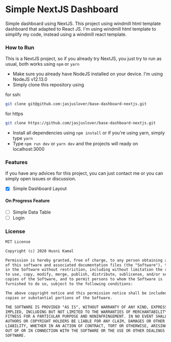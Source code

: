 # Simple NextJS Dashboard

Simple dashboard using NextJS. This project using windmill html template dashboard that adapted to React JS. I'm using windmill html template to simplify my code, instead using a windmill react template.

### How to Run
This is a NextJS project, so if you already try NextJS, you just try to run as usual, both works using `npm` or `yarn`
- Make sure you already have NodeJS installed on your device. I'm using NodeJS v12.13.0
- Simply clone this repository using 

for ssh:
```bash
git clone git@github.com:jasjuslover/base-dashboard-nextjs.git
``` 
for https
```bash
git clone https://github.com/jasjuslover/base-dashboard-nextjs.git
```

- Install all dependencies using `npm install` or if you're using yarn, simply type `yarn`
- Type `npm run dev` or `yarn dev` and the projects will ready on localhost:3000

### Features
If you have any advices for this project, you can just contact me or you can simply open issues or discussion.
* [x] Simple Dashboard Layout

#### On Progress Feature
* [ ] Simple Data Table
* [ ] Login

### License
```xml
MIT License

Copyright (c) 2020 Husni Kamal

Permission is hereby granted, free of charge, to any person obtaining a copy
of this software and associated documentation files (the "Software"), to deal
in the Software without restriction, including without limitation the rights
to use, copy, modify, merge, publish, distribute, sublicense, and/or sell
copies of the Software, and to permit persons to whom the Software is
furnished to do so, subject to the following conditions:

The above copyright notice and this permission notice shall be included in all
copies or substantial portions of the Software.

THE SOFTWARE IS PROVIDED "AS IS", WITHOUT WARRANTY OF ANY KIND, EXPRESS OR
IMPLIED, INCLUDING BUT NOT LIMITED TO THE WARRANTIES OF MERCHANTABILITY,
FITNESS FOR A PARTICULAR PURPOSE AND NONINFRINGEMENT. IN NO EVENT SHALL THE
AUTHORS OR COPYRIGHT HOLDERS BE LIABLE FOR ANY CLAIM, DAMAGES OR OTHER
LIABILITY, WHETHER IN AN ACTION OF CONTRACT, TORT OR OTHERWISE, ARISING FROM,
OUT OF OR IN CONNECTION WITH THE SOFTWARE OR THE USE OR OTHER DEALINGS IN THE
SOFTWARE.
```
